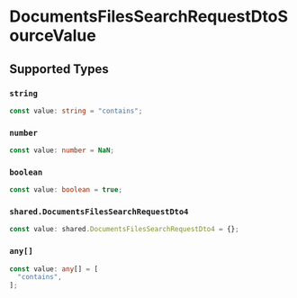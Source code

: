 # DocumentsFilesSearchRequestDtoSourceValue


## Supported Types

### `string`

```typescript
const value: string = "contains";
```

### `number`

```typescript
const value: number = NaN;
```

### `boolean`

```typescript
const value: boolean = true;
```

### `shared.DocumentsFilesSearchRequestDto4`

```typescript
const value: shared.DocumentsFilesSearchRequestDto4 = {};
```

### `any[]`

```typescript
const value: any[] = [
  "contains",
];
```

